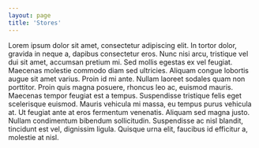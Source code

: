 ```yaml
---
layout: page
title: 'Stores'
---
```


<p>
Lorem ipsum dolor sit amet, consectetur adipiscing elit. In tortor dolor, gravida in neque a, dapibus consectetur eros. Nunc nisi arcu, tristique vel dui sit amet, accumsan pretium mi. Sed mollis egestas ex vel feugiat. Maecenas molestie commodo diam sed ultricies. Aliquam congue lobortis augue sit amet varius. Proin id mi ante. Nullam laoreet sodales quam non porttitor. Proin quis magna posuere, rhoncus leo ac, euismod mauris. Maecenas tempor feugiat est a tempus. Suspendisse tristique felis eget scelerisque euismod. Mauris vehicula mi massa, eu tempus purus vehicula at. Ut feugiat ante at eros fermentum venenatis. Aliquam sed magna justo. Nullam condimentum bibendum sollicitudin. Suspendisse ac nisl blandit, tincidunt est vel, dignissim ligula. Quisque urna elit, faucibus id efficitur a, molestie at nisl.
</p>
